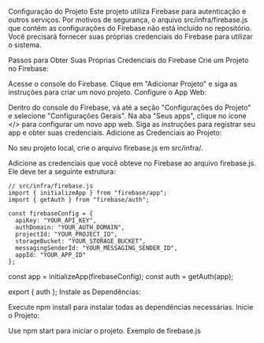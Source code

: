Configuração do Projeto
Este projeto utiliza Firebase para autenticação e outros serviços. Por motivos de segurança, o arquivo src/infra/firebase.js que contém as configurações do Firebase não está incluído no repositório. Você precisará fornecer suas próprias credenciais do Firebase para utilizar o sistema.

Passos para Obter Suas Próprias Credenciais do Firebase
Crie um Projeto no Firebase:

Acesse o console do Firebase.
Clique em "Adicionar Projeto" e siga as instruções para criar um novo projeto.
Configure o App Web:

Dentro do console do Firebase, vá até a seção "Configurações do Projeto" e selecione "Configurações Gerais".
Na aba "Seus apps", clique no ícone </> para configurar um novo app web.
Siga as instruções para registrar seu app e obter suas credenciais.
Adicione as Credenciais ao Projeto:

No seu projeto local, crie o arquivo firebase.js em src/infra/.

Adicione as credenciais que você obteve no Firebase ao arquivo firebase.js. Ele deve ter a seguinte estrutura:

```
// src/infra/firebase.js
import { initializeApp } from "firebase/app";
import { getAuth } from "firebase/auth";

const firebaseConfig = {
  apiKey: "YOUR_API_KEY",
  authDomain: "YOUR_AUTH_DOMAIN",
  projectId: "YOUR_PROJECT_ID",
  storageBucket: "YOUR_STORAGE_BUCKET",
  messagingSenderId: "YOUR_MESSAGING_SENDER_ID",
  appId: "YOUR_APP_ID"
};
```

const app = initializeApp(firebaseConfig);
const auth = getAuth(app);

export { auth };
Instale as Dependências:

Execute npm install para instalar todas as dependências necessárias.
Inicie o Projeto:

Use npm start para iniciar o projeto.
Exemplo de firebase.js
